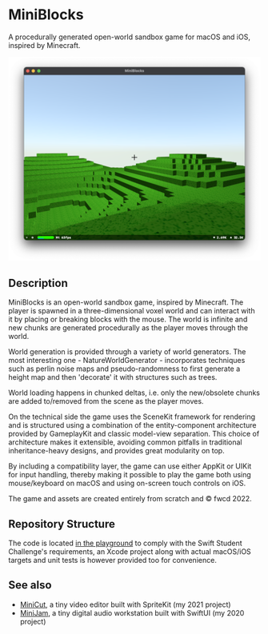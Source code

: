# MiniBlocks

A procedurally generated open-world sandbox game for macOS and iOS, inspired by Minecraft.

![Screenshot](screenshot.png)

## Description

MiniBlocks is an open-world sandbox game, inspired by Minecraft. The player is spawned in a three-dimensional voxel world and can interact with it by placing or breaking blocks with the mouse. The world is infinite and new chunks are generated procedurally as the player moves through the world.

World generation is provided through a variety of world generators. The most interesting one - NatureWorldGenerator - incorporates techniques such as perlin noise maps and pseudo-randomness to first generate a height map and then 'decorate' it with structures such as trees.

World loading happens in chunked deltas, i.e. only the new/obsolete chunks are added to/removed from the scene as the player moves.

On the technical side the game uses the SceneKit framework for rendering and is structured using a combination of the entity-component architecture provided by GameplayKit and classic model-view separation. This choice of architecture makes it extensible, avoiding common pitfalls in traditional inheritance-heavy designs, and provides great modularity on top.

By including a compatibility layer, the game can use either AppKit or UIKit for input handling, thereby making it possible to play the game both using mouse/keyboard on macOS and using on-screen touch controls on iOS.

The game and assets are created entirely from scratch and © fwcd 2022.

## Repository Structure

The code is located [in the playground](MiniBlocks.swiftpm/Sources) to comply with the Swift Student Challenge's requirements, an Xcode project along with actual macOS/iOS targets and unit tests is however provided too for convenience.

## See also

* [MiniCut](https://github.com/fwcd/mini-cut), a tiny video editor built with SpriteKit (my 2021 project)
* [MiniJam](https://github.com/fwcd/mini-jam), a tiny digital audio workstation built with SwiftUI (my 2020 project)
